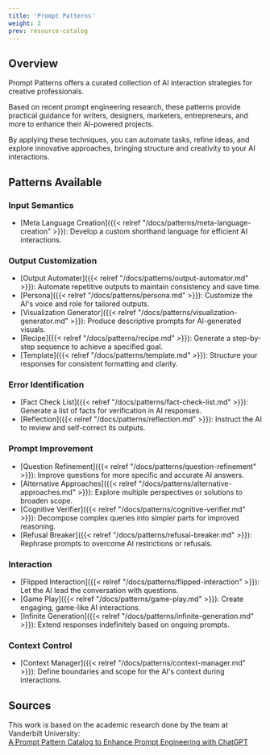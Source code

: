 ```yaml
---
title: 'Prompt Patterns'
weight: 2
prev: resource-catalog
---
```


## Overview

Prompt Patterns offers a curated collection of AI interaction strategies for creative professionals. 

Based on recent prompt engineering research, these patterns provide practical guidance for writers, designers, marketers, entrepreneurs, and more to enhance their AI-powered projects. 

By applying these techniques, you can automate tasks, refine ideas, and explore innovative approaches, bringing structure and creativity to your AI interactions.

## Patterns Available

### Input Semantics
- [Meta Language Creation]({{< relref "/docs/patterns/meta-language-creation" >}}): Develop a custom shorthand language for efficient AI interactions.

### Output Customization
- [Output Automater]({{< relref "/docs/patterns/output-automator.md" >}}): Automate repetitive outputs to maintain consistency and save time.
- [Persona]({{< relref "/docs/patterns/persona.md" >}}): Customize the AI's voice and role for tailored outputs.
- [Visualization Generator]({{< relref "/docs/patterns/visualization-generator.md" >}}): Produce descriptive prompts for AI-generated visuals.
- [Recipe]({{< relref "/docs/patterns/recipe.md" >}}): Generate a step-by-step sequence to achieve a specified goal.
- [Template]({{< relref "/docs/patterns/template.md" >}}): Structure your responses for consistent formatting and clarity.

### Error Identification
- [Fact Check List]({{< relref "/docs/patterns/fact-check-list.md" >}}): Generate a list of facts for verification in AI responses.
- [Reflection]({{< relref "/docs/patterns/reflection.md" >}}): Instruct the AI to review and self-correct its outputs.

### Prompt Improvement
- [Question Refinement]({{< relref "/docs/patterns/question-refinement" >}}): Improve questions for more specific and accurate AI answers.
- [Alternative Approaches]({{< relref "/docs/patterns/alternative-approaches.md" >}}): Explore multiple perspectives or solutions to broaden scope.
- [Cognitive Verifier]({{< relref "/docs/patterns/cognitive-verifier.md" >}}): Decompose complex queries into simpler parts for improved reasoning.
- [Refusal Breaker]({{< relref "/docs/patterns/refusal-breaker.md" >}}): Rephrase prompts to overcome AI restrictions or refusals.

### Interaction
- [Flipped Interaction]({{< relref "/docs/patterns/flipped-interaction" >}}): Let the AI lead the conversation with questions.
- [Game Play]({{< relref "/docs/patterns/game-play.md" >}}): Create engaging, game-like AI interactions.
- [Infinite Generation]({{< relref "/docs/patterns/infinite-generation.md" >}}): Extend responses indefinitely based on ongoing prompts.

### Context Control
- [Context Manager]({{< relref "/docs/patterns/context-manager.md" >}}): Define boundaries and scope for the AI's context during interactions.

## Sources

This work is based on the academic research done by the team at Vanderbilt University:  
[A Prompt Pattern Catalog to Enhance Prompt Engineering with ChatGPT](https://arxiv.org/abs/2302.11382)
